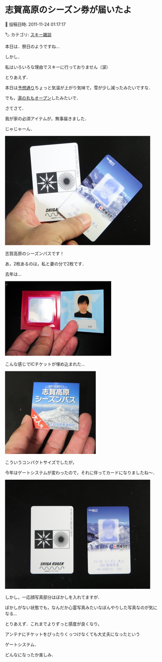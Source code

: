 # 志賀高原のシーズン券が届いたよ

📅 投稿日時: 2011-11-24 01:17:17

🏷️ カテゴリ: [スキー雑談](c1f9d2cb7478308da16419928ea3945e9.md)

本日は．祭日のようですね…


しかし．


私はいろいろな理由でスキーに行っておりません（涙）





とりあえず．


本日は[予想通り](ec54d07cd7f58427e9cf596cc79b66c22.md)ちょっと気温が上がり気味で，雪が少し減ったみたいですな．


でも，[湯の丸もオープン](http://www.yunomaru.co.jp/)したみたいで．





さてさて．


我が家の必須アイテムが，無事届きました．





じゃじゃーん．




![94d17478133ab43568b71b239e73d55f.jpg](images/94d17478133ab43568b71b239e73d55f.jpg)




志賀高原のシーズンパスです！


あ，2枚あるのは，私と妻の分で2枚です．





去年は…




![948865380f026f12edbed9b77194687c.jpg](images/948865380f026f12edbed9b77194687c.jpg)




こんな感じでICチケットが埋め込まれた…




![c666101a01519b0f80c8487bf9253486.jpg](images/c666101a01519b0f80c8487bf9253486.jpg)




こういうコンパクトサイズでしたが，


今年はゲートシステムが変わったので，それに伴ってカードになりましたね～．







![8e727ec64437286efa4648700d8e882a.jpg](images/8e727ec64437286efa4648700d8e882a.jpg)







しかし，一応顔写真部分はぼかしを入れてますが．


ぼかしがない状態でも，なんだか心霊写真みたいなぼんやりした写真なのが気になる…





とりあえず．これまでよりずっと感度が良くなり，


アンテナにチケットをぴったりくっつけなくても大丈夫になったという


ゲートシステム．


どんなになったか楽しみ．
